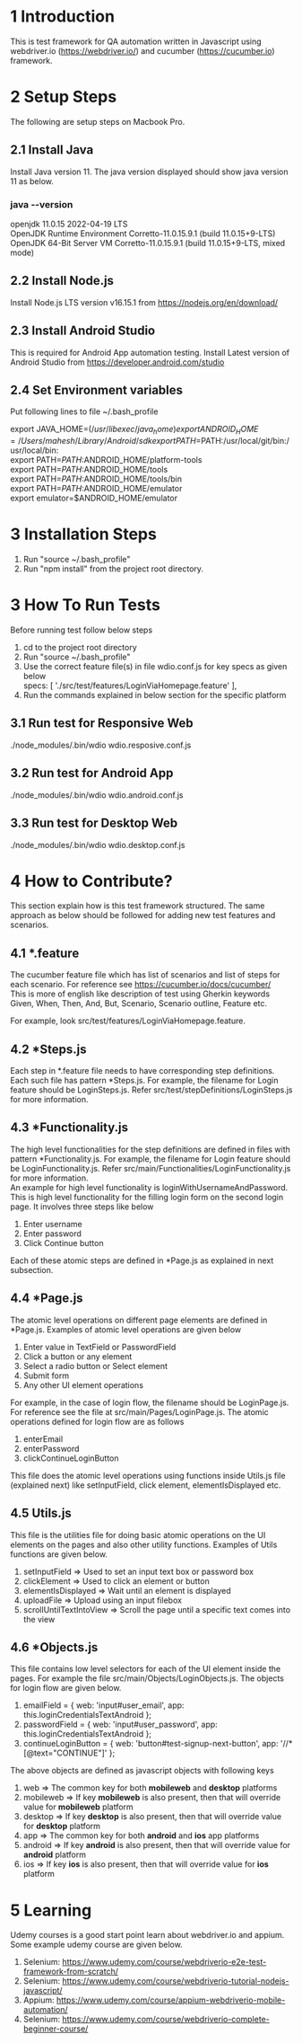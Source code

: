 # 1 Introduction
This is test framework for QA automation written in Javascript using webdriver.io (https://webdriver.io/) and cucumber (https://cucumber.io) framework.

# 2 Setup Steps

The following are setup steps on Macbook Pro.

## 2.1 Install Java
Install Java version 11. The java version displayed should show java version 11 as below.

### java --version
openjdk 11.0.15 2022-04-19 LTS  
OpenJDK Runtime Environment Corretto-11.0.15.9.1 (build 11.0.15+9-LTS)  
OpenJDK 64-Bit Server VM Corretto-11.0.15.9.1 (build 11.0.15+9-LTS, mixed mode)

## 2.2 Install Node.js
Install Node.js LTS version v16.15.1 from https://nodejs.org/en/download/

## 2.3 Install Android Studio 
This is required for Android App automation testing.
Install Latest version of Android Studio from https://developer.android.com/studio

## 2.4 Set Environment variables

Put following lines to file ~/.bash_profile

export JAVA_HOME=$(/usr/libexec/java_home)  
export ANDROID_HOME=/Users/mahesh/Library/Android/sdk  
export PATH=$PATH:/usr/local/git/bin:/usr/local/bin:  
export PATH=$PATH:$ANDROID_HOME/platform-tools  
export PATH=$PATH:$ANDROID_HOME/tools  
export PATH=$PATH:$ANDROID_HOME/tools/bin  
export PATH=$PATH:$ANDROID_HOME/emulator  
export emulator=$ANDROID_HOME/emulator  

# 3 Installation Steps

1) Run "source ~/.bash_profile"  
2) Run "npm install" from the project root directory.  

# 3 How To Run Tests

Before running test follow below steps  
1) cd to the project root directory  
2) Run "source ~/.bash_profile"
3) Use the correct feature file(s) in file wdio.conf.js for key specs as given below  
  specs: [
    './src/test/features/LoginViaHomepage.feature'
  ],
4) Run the commands explained in below section for the specific platform

## 3.1 Run test for Responsive Web
./node_modules/.bin/wdio wdio.resposive.conf.js
## 3.2 Run test for Android App
./node_modules/.bin/wdio wdio.android.conf.js
## 3.3 Run test for Desktop Web
./node_modules/.bin/wdio wdio.desktop.conf.js


# 4 How to Contribute?
This section explain how is this test framework structured. The same approach as below should be followed for adding new test features and scenarios.

## 4.1 *.feature
The cucumber feature file which has list of scenarios and list of steps for each scenario.
For reference see https://cucumber.io/docs/cucumber/  
This is more of english like description of test using Gherkin keywords Given, When, Then, And, But, Scenario, Scenario outline, Feature etc.

For example, look src/test/features/LoginViaHomepage.feature.

## 4.2 *Steps.js
Each step in *.feature file needs to have corresponding step definitions. Each such file has pattern *Steps.js. 
For example, the filename for Login feature should be LoginSteps.js. Refer src/test/stepDefinitions/LoginSteps.js for more information.

## 4.3 *Functionality.js
The high level functionalities for the step definitions are defined in files with pattern *Functionality.js.
For example, the filename for Login feature should be LoginFunctionality.js. Refer src/main/Functionalities/LoginFunctionality.js for more information.  
An example for high level functionality is loginWithUsernameAndPassword. This is high level functionality for the filling login form on the second login page. It involves three steps like below  
1) Enter username  
2) Enter password  
3) Click Continue button  

Each of these atomic steps are defined in *Page.js as explained in next subsection.

## 4.4 *Page.js
The atomic level operations on different page elements are defined in *Page.js. 
Examples of atomic level operations are given below  
1) Enter value in TextField or PasswordField  
2) Click a button or any element  
3) Select a radio button or Select element  
4) Submit form  
5) Any other UI element operations  

For example, in the case of login flow, the filename should be LoginPage.js. For reference see the file at
src/main/Pages/LoginPage.js. The atomic operations defined for login flow are as follows  
1) enterEmail
2) enterPassword
3) clickContinueLoginButton  

This file does the atomic level operations using functions inside Utils.js file (explained next) like setInputField, click
element, elementIsDisplayed etc.

## 4.5 Utils.js
This file is the utilities file for doing basic atomic operations on the UI elements on the pages and also other utility functions.
Examples of Utils functions are given below.
1) setInputField => Used to set an input text box or password box  
2) clickElement => Used to click an element or button  
3) elementIsDisplayed => Wait until an element is displayed  
4) uploadFile => Upload using an input filebox  
5) scrollUntilTextIntoView => Scroll the page until a specific text comes into the view  

## 4.6 *Objects.js

This file contains low level selectors for each of the UI element inside the pages.
For example the file src/main/Objects/LoginObjects.js. The objects for login flow are given below.

1) emailField = { web: 'input#user_email', app: this.loginCredentialsTextAndroid };  
2) passwordField = { web: 'input#user_password', app: this.loginCredentialsTextAndroid };  
3) continueLoginButton = { web: 'button#test-signup-next-button', app: '//*[@text="CONTINUE"]' };  

The above objects are defined as javascript objects with following keys
1) web => The common key for both **mobileweb** and **desktop** platforms  
2) mobileweb => If key **mobileweb** is also present, then that will override value for **mobileweb** platform  
3) desktop => If key **desktop** is also present, then that will override value for **desktop** platform  
4) app => The common key for both **android** and **ios** app platforms  
5) android => If key **android** is also present, then that will override value for **android** platform  
6) ios => If key **ios** is also present, then that will override value for **ios** platform  

# 5 Learning
Udemy courses is a good start point learn about webdriver.io and appium. Some example udemy course are given below.
1) Selenium: https://www.udemy.com/course/webdriverio-e2e-test-framework-from-scratch/   
2) Selenium: https://www.udemy.com/course/webdriverio-tutorial-nodejs-javascript/  
3) Appium: https://www.udemy.com/course/appium-webdriverio-mobile-automation/  
4) Selenium: https://www.udemy.com/course/webdriverio-complete-beginner-course/  
